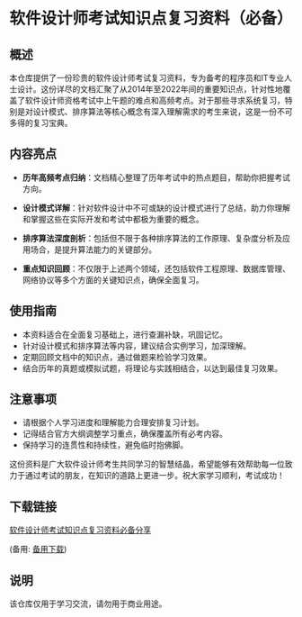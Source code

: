 # 软件设计师考试知识点复习资料（必备）

## 概述

本仓库提供了一份珍贵的软件设计师考试复习资料，专为备考的程序员和IT专业人士设计。这份详尽的文档汇聚了从2014年至2022年间的重要知识点，针对性地覆盖了软件设计师资格考试中上午题的难点和高频考点。对于那些寻求系统复习，特别是对设计模式、排序算法等核心概念有深入理解需求的考生来说，这是一份不可多得的复习宝典。

## 内容亮点

- **历年高频考点归纳**：文档精心整理了历年考试中的热点题目，帮助你把握考试方向。
  
- **设计模式详解**：针对软件设计中不可或缺的设计模式进行了总结，助力你理解和掌握这些在实际开发和考试中都极为重要的概念。

- **排序算法深度剖析**：包括但不限于各种排序算法的工作原理、复杂度分析及应用场合，是提升算法能力的关键部分。

- **重点知识回顾**：不仅限于上述两个领域，还包括软件工程原理、数据库管理、网络协议等多个方面的关键知识点，确保全面复习。

## 使用指南

- 本资料适合在全面复习基础上，进行查漏补缺，巩固记忆。
- 针对设计模式和排序算法等内容，建议结合实例学习，加深理解。
- 定期回顾文档中的知识点，通过做题来检验学习效果。
- 结合历年的真题或模拟试题，将理论与实践相结合，以达到最佳复习效果。

## 注意事项

- 请根据个人学习进度和理解能力合理安排复习计划。
- 记得结合官方大纲调整学习重点，确保覆盖所有必考内容。
- 保持学习的连贯性和持续性，避免临时抱佛脚。

这份资料是广大软件设计师考生共同学习的智慧结晶，希望能够有效帮助每一位致力于通过考试的朋友，在知识的道路上更进一步。祝大家学习顺利，考试成功！

## 下载链接
[软件设计师考试知识点复习资料必备分享](https://pan.quark.cn/s/9e5ce7efc6d7) 

(备用: [备用下载](https://pan.baidu.com/s/1ZSn0g43P7noKli4G9IAWsA?pwd=1234))

## 说明

该仓库仅用于学习交流，请勿用于商业用途。
